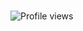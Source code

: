 
<img src="https://camo.githubusercontent.com/22885671014068b204c461cb469359f0e242265d892ac017b62e156dc3795c65/68747470733a2f2f696d672e736869656c64732e696f2f62616467652f4f532d57696e646f77732d696e666f726d6174696f6e616c3f7374796c653d666c6174266c6f676f3d77696e646f7773266c6f676f436f6c6f723d776869746526636f6c6f723d303038303030" alt="" data-canonical-src="https://img.shields.io/badge/OS-Windows-informational?style=flat&amp;logo=windows&amp;logoColor=white&amp;color=008000" style="max-width:100%;">

<img src="https://camo.githubusercontent.com/b8840e3a929597e157bb252547c01ac105786f450b5bcf971c7225fd5d4f928b/68747470733a2f2f696d672e736869656c64732e696f2f62616467652f456469746f722d56697375616c53747564696f2d696e666f726d6174696f6e616c3f7374796c653d666c6174266c6f676f3d565343266c6f676f436f6c6f723d776869746526636f6c6f723d303038303030" alt="" data-canonical-src="https://img.shields.io/badge/Editor-VisualStudio-informational?style=flat&amp;logo=VSC&amp;logoColor=white&amp;color=008000" style="max-width:100%;">

<img src="https://camo.githubusercontent.com/9a11a436bf55a97376920febce1c75c7c898cb15c11a730a64bcea90a5e8cda9/68747470733a2f2f696d672e736869656c64732e696f2f62616467652f436f64652d4c55412d696e666f726d6174696f6e616c3f7374796c653d666c6174266c6f676f3d4c7561266c6f676f436f6c6f723d776869746526636f6c6f723d303038303030" alt="" data-canonical-src="https://img.shields.io/badge/Code-LUA-informational?style=flat&amp;logo=Lua&amp;logoColor=white&amp;color=008000" style="max-width:100%;">

![Profile views](https://gpvc.arturio.dev/stveu)  

